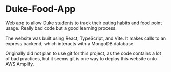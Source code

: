 # Duke-Food-App
Web app to allow Duke students to track their eating habits and food point usage. Really bad code but a good learning process.

The website was built using React, TypeScript, and Vite. It makes calls to an express backend, which interacts with a MongoDB database. 

Originally did not plan to use git for this project, as the code contains a lot of bad practices, but it seems git is one way to deploy this website onto AWS Amplify. 
